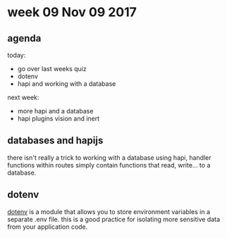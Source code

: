 # week 09 Nov 09 2017

## agenda

today:

- go over last weeks quiz
- dotenv
- hapi and working with a database

next week:

- more hapi and a database
- hapi plugins vision and inert

## databases and hapijs

there isn't really a trick to working with a database using hapi, handler
functions within routes simply contain functions that read, write... to a
database.

## dotenv

[dotenv](https://www.npmjs.com/package/dotenv) is a module that allows you to
store environment variables in a separate .env file. this is a good practice for
isolating more sensitive data from your application code.

